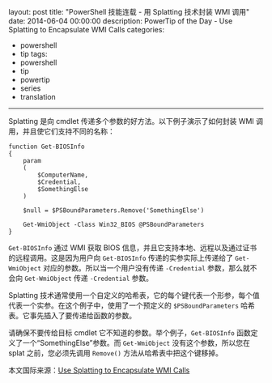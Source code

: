 ﻿layout: post
title: "PowerShell 技能连载 - 用 Splatting 技术封装 WMI 调用"
date: 2014-06-04 00:00:00
description: PowerTip of the Day - Use Splatting to Encapsulate WMI Calls
categories:
- powershell
- tip
tags:
- powershell
- tip
- powertip
- series
- translation
---
Splatting 是向 cmdlet 传递多个参数的好方法。以下例子演示了如何封装 WMI 调用，并且使它们支持不同的名称：

    function Get-BIOSInfo
    {
        param
        (
            $ComputerName,
            $Credential,
            $SomethingElse
        )
    
        $null = $PSBoundParameters.Remove('SomethingElse')
    
        Get-WmiObject -Class Win32_BIOS @PSBoundParameters
    } 

`Get-BIOSInfo` 通过 WMI 获取 BIOS 信息，并且它支持本地、远程以及通过证书的远程调用。这是因为用户向 `Get-BIOSInfo` 传递的实参实际上传递给了 `Get-WmiObject` 对应的参数。所以当一个用户没有传递 `-Credential` 参数，那么就不会向 `Get-WmiObject` 传递 `-Credential` 参数。

Splatting 技术通常使用一个自定义的哈希表，它的每个键代表一个形参，每个值代表一个实参。在这个例子中，使用了一个预定义的 `$PSBoundParameters` 哈希表。它事先插入了要传递给函数的参数。

请确保不要传给目标 cmdlet 它不知道的参数。举个例子，`Get-BIOSInfo` 函数定义了一个“SomethingElse”参数。而 `Get-WmiObject` 没有这个参数，所以您在 splat 之前，您必须先调用 `Remove()` 方法从哈希表中把这个键移掉。

<!--more-->
本文国际来源：[Use Splatting to Encapsulate WMI Calls](http://powershell.com/cs/blogs/tips/archive/2014/06/04/use-splatting-to-encapsulate-wmi-calls.aspx)
